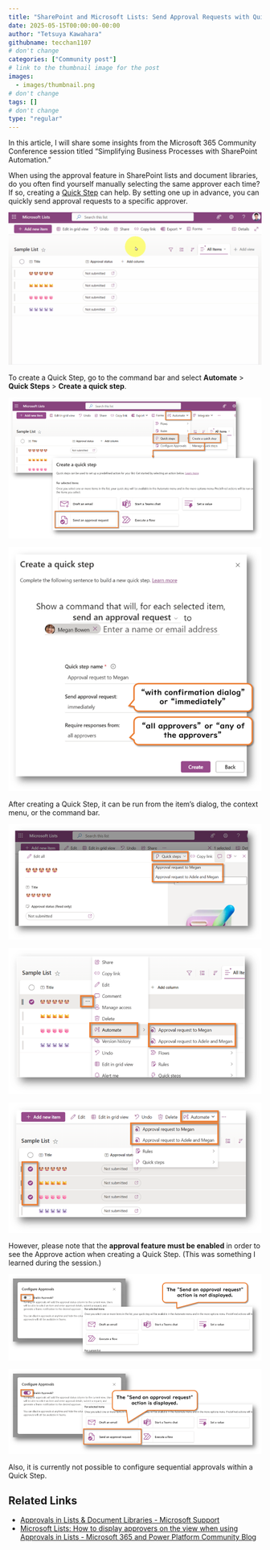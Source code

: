 ```yaml
---
title: "SharePoint and Microsoft Lists: Send Approval Requests with Quick Steps"
date: 2025-05-15T00:00:00-00:00
author: "Tetsuya Kawahara"
githubname: tecchan1107
# don't change
categories: ["Community post"]
# link to the thumbnail image for the post
images:
  - images/thumbnail.png
# don't change
tags: []
# don't change
type: "regular"
---
```


In this article, I will share some insights from the Microsoft 365 Community Conference session titled “Simplifying Business Processes with SharePoint Automation.”

When using the approval feature in SharePoint lists and document libraries, do you often find yourself manually selecting the same approver each time? If so, creating a [Quick Step](https://support.microsoft.com/office/create-a-quick-step-for-your-list-or-library-b37c2c7f-2ae1-49f9-b4b0-a8d501f5f99e) can help. By setting one up in advance, you can quickly send approval requests to a specific approver.

![Demonstration of requesting approval using Quick Steps](./images/quick-step-demo.gif)

To create a Quick Step, go to the command bar and select **Automate** > **Quick Steps** > **Create a quick step**.

![Steps to make a quick step](./images/create-a-quick-step.png)

![Settings screen for the "Send an approval request" action](./images/send-an-approval-request-settings.png)

After creating a Quick Step, it can be run from the item’s dialog, the context menu, or the command bar.

![Run from the item's dialog](./images/run-from-item-dialog.png)

![Run from the context menu](./images/run-from-context-menu.png)

![Run from the command bar](./images/run-from-command-bar.png)

However, please note that the **approval feature must be enabled** in order to see the Approve action when creating a Quick Step. (This was something I learned during the session.)

![Actions available when approval feature is disabled](./images/approvals-disabled.png)

![Actions available when approval feature is enabled](./images/approvals-enabled.png)

Also, it is currently not possible to configure sequential approvals within a Quick Step.

## Related Links

- [Approvals in Lists & Document Libraries - Microsoft Support](https://support.microsoft.com/office/approvals-in-lists-document-libraries-2bd0954d-5797-4be3-b78a-846f26338e17)
- [Microsoft Lists: How to display approvers on the view when using Approvals in Lists - Microsoft 365 and Power Platform Community Blog](https://pnp.github.io/blog/post/how-to-display-approvers-when-using-approvals-in-lists/)